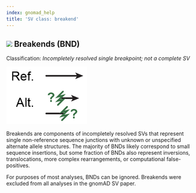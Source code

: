 ```yaml
---
index: gnomad_help  
title: 'SV class: breakend'  
---
```


## ![](https://placehold.it/15/397246/000000?text=+) Breakends (BND)  

Classification: _Incompletely resolved single breakpoint; not a complete SV_

![Breakend (BND)](gnomAD_browser.SV_schematics_BND.jpg)  

Breakends are components of incompletely resolved SVs that represent single non-reference sequence junctions with unknown or unspecified alternate allele structures. The majority of BNDs likely correspond to small sequence insertions, but some fraction of BNDs also represent inversions, translocations, more complex rearrangements, or computational false-positives.

For purposes of most analyses, BNDs can be ignored. Breakends were excluded from all analyses in the gnomAD SV paper.  
